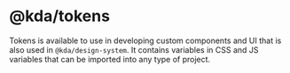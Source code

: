 # @kda/tokens

Tokens is available to use in developing custom components and UI that is also used in `@kda/design-system`. It contains variables in CSS and JS variables that can be imported into any type of project.
